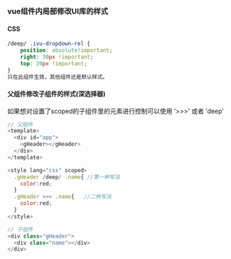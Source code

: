 ### vue组件内局部修改UI库的样式

#### CSS
``` css
/deep/ .ivu-dropdown-rel {
    position: absolute!important;
    right: 30px !important;
    top: 20px !important;
}
只在此组件生效，其他组件还是默认样式。
```

#### 父组件修改子组件的样式(深选择器)
如果想对设置了scoped的子组件里的元素进行控制可以使用  ’>>>’  或者  ’deep’

``` js
// 父组件
<template>
  <div id="app">
    <gHeader></gHeader>
  </div>
</template>

<style lang="css" scoped>
  .gHeader /deep/ .name{ //第一种写法
    color:red;
  }
  .gHeader >>> .name{   //二种写法
    color:red;
  }
</style>

// 子组件
<div class="gHeader">
  <div class="name"></div>
</div>
```